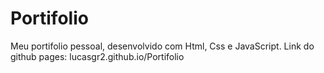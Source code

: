 # Portifolio
 Meu portifolio pessoal,
 desenvolvido com Html, Css e JavaScript. Link do github pages: lucasgr2.github.io/Portifolio
 
